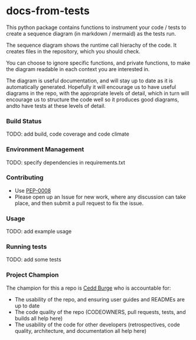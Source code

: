 # docs-from-tests

This python package contains functions to instrument your code / tests to create a sequence diagram (in markdown / mermaid) as the tests run.  

The sequence diagram shows the runtime call hierachy of the code. It creates files in the repository, which you should check. 

You can choose to ignore specific functions, and private functions, to make the diagram readable in each context you are interested in. 

The diagram is useful documentation, and will stay up to date as it is automatically generated. Hopefully it will encourage us to have useful diagrams in the repo, with the appropriate levels of detail, which in turn will encourage us to structure the code well so it produces good diagrams, andto  have tests at these levels of detail. 

### Build Status

TODO: add build, code coverage and code climate

### Environment Management

TODO: specify dependencies in requirements.txt

### Contributing

- Use [PEP-0008](https://www.python.org/dev/peps/pep-0008/)
- Please open up an Issue for new work, where any discussion can take place, and then submit a pull request to fix the issue.

### Usage

TODO: add example usage

### Running tests

TODO: add some tests

### Project Champion

The champion for this a repo is [Cedd Burge](cedd.burge@res-group.com) who is accountable for:

- The usability of the repo, and ensuring user guides and READMEs are up to date
- The code quality of the repo (CODEOWNERS, pull requests, tests, and builds all help here)
- The usability of the code for other developers (retrospectives, code quality, architecture, 
and documentation all help here)